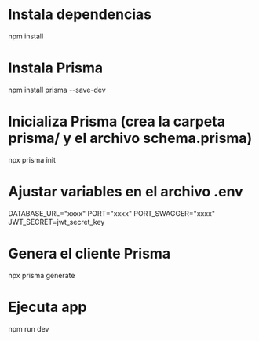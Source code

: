 # Instala dependencias 
npm install

# Instala Prisma 
npm install prisma --save-dev

# Inicializa Prisma (crea la carpeta prisma/ y el archivo schema.prisma)
npx prisma init

# Ajustar variables en el archivo .env
DATABASE_URL="xxxx"
PORT="xxxx"
PORT_SWAGGER="xxxx"
JWT_SECRET=jwt_secret_key 

# Genera el cliente Prisma 
npx prisma generate

# Ejecuta app
npm run dev
